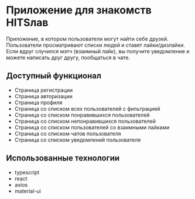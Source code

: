 # Приложение для знакомств HITSлав

Приложение, в котором пользователи могут найти себе друзей. Пользователи просматривают списки людей и ставят лайки/дизлайки. Если вдруг случился мэтч (взаимный лайк), вы получите уведомление и можете написать друг другу, пообщаться в чате.

## Доступный функционал
<ul>
  <li>Страница регистрации</li>
  <li>Страница авторизации</li>
  <li>Страница профиля</li>
  <li>Страница со списком всех пользователей с фильтрацией</li>
  <li>Страница со списком понравившихся пользователей</li>
  <li>Страница со списком непонравившихся пользователей</li>
  <li>Страница со списком пользователей со взаимными лайками</li>
  <li>Страница со списком чатов пользователя</li>
  <li>Страница со списком уведомлений пользователя</li>
</ul>

## Использованные технологии
<ul>
  <li>typescript</li>
  <li>react</li>
  <li>axios</li>
  <li>material-ui</li>
</ul>
